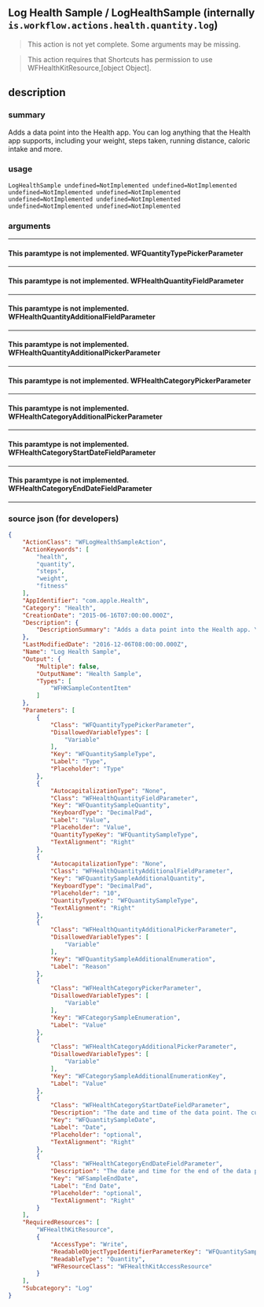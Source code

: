 
## Log Health Sample / LogHealthSample (internally `is.workflow.actions.health.quantity.log`)

> This action is not yet complete. Some arguments may be missing.

> This action requires that Shortcuts has permission to use WFHealthKitResource,[object Object].


## description

### summary

Adds a data point into the Health app. You can log anything that the Health app supports, including your weight, steps taken, running distance, caloric intake and more.


### usage
```
LogHealthSample undefined=NotImplemented undefined=NotImplemented undefined=NotImplemented undefined=NotImplemented undefined=NotImplemented undefined=NotImplemented undefined=NotImplemented undefined=NotImplemented
```

### arguments

---

#### This paramtype is not implemented. WFQuantityTypePickerParameter

---

#### This paramtype is not implemented. WFHealthQuantityFieldParameter

---

#### This paramtype is not implemented. WFHealthQuantityAdditionalFieldParameter

---

#### This paramtype is not implemented. WFHealthQuantityAdditionalPickerParameter

---

#### This paramtype is not implemented. WFHealthCategoryPickerParameter

---

#### This paramtype is not implemented. WFHealthCategoryAdditionalPickerParameter

---

#### This paramtype is not implemented. WFHealthCategoryStartDateFieldParameter

---

#### This paramtype is not implemented. WFHealthCategoryEndDateFieldParameter

---

### source json (for developers)

```json
{
	"ActionClass": "WFLogHealthSampleAction",
	"ActionKeywords": [
		"health",
		"quantity",
		"steps",
		"weight",
		"fitness"
	],
	"AppIdentifier": "com.apple.Health",
	"Category": "Health",
	"CreationDate": "2015-06-16T07:00:00.000Z",
	"Description": {
		"DescriptionSummary": "Adds a data point into the Health app. You can log anything that the Health app supports, including your weight, steps taken, running distance, caloric intake and more."
	},
	"LastModifiedDate": "2016-12-06T08:00:00.000Z",
	"Name": "Log Health Sample",
	"Output": {
		"Multiple": false,
		"OutputName": "Health Sample",
		"Types": [
			"WFHKSampleContentItem"
		]
	},
	"Parameters": [
		{
			"Class": "WFQuantityTypePickerParameter",
			"DisallowedVariableTypes": [
				"Variable"
			],
			"Key": "WFQuantitySampleType",
			"Label": "Type",
			"Placeholder": "Type"
		},
		{
			"AutocapitalizationType": "None",
			"Class": "WFHealthQuantityFieldParameter",
			"Key": "WFQuantitySampleQuantity",
			"KeyboardType": "DecimalPad",
			"Label": "Value",
			"Placeholder": "Value",
			"QuantityTypeKey": "WFQuantitySampleType",
			"TextAlignment": "Right"
		},
		{
			"AutocapitalizationType": "None",
			"Class": "WFHealthQuantityAdditionalFieldParameter",
			"Key": "WFQuantitySampleAdditionalQuantity",
			"KeyboardType": "DecimalPad",
			"Placeholder": "10",
			"QuantityTypeKey": "WFQuantitySampleType",
			"TextAlignment": "Right"
		},
		{
			"Class": "WFHealthQuantityAdditionalPickerParameter",
			"DisallowedVariableTypes": [
				"Variable"
			],
			"Key": "WFQuantitySampleAdditionalEnumeration",
			"Label": "Reason"
		},
		{
			"Class": "WFHealthCategoryPickerParameter",
			"DisallowedVariableTypes": [
				"Variable"
			],
			"Key": "WFCategorySampleEnumeration",
			"Label": "Value"
		},
		{
			"Class": "WFHealthCategoryAdditionalPickerParameter",
			"DisallowedVariableTypes": [
				"Variable"
			],
			"Key": "WFCategorySampleAdditionalEnumerationKey",
			"Label": "Value"
		},
		{
			"Class": "WFHealthCategoryStartDateFieldParameter",
			"Description": "The date and time of the data point. The current date will be used if you don't provide a date.",
			"Key": "WFQuantitySampleDate",
			"Label": "Date",
			"Placeholder": "optional",
			"TextAlignment": "Right"
		},
		{
			"Class": "WFHealthCategoryEndDateFieldParameter",
			"Description": "The date and time for the end of the data point. The current date will be used if you don't provide a date.",
			"Key": "WFSampleEndDate",
			"Label": "End Date",
			"Placeholder": "optional",
			"TextAlignment": "Right"
		}
	],
	"RequiredResources": [
		"WFHealthKitResource",
		{
			"AccessType": "Write",
			"ReadableObjectTypeIdentifierParameterKey": "WFQuantitySampleType",
			"ReadableType": "Quantity",
			"WFResourceClass": "WFHealthKitAccessResource"
		}
	],
	"Subcategory": "Log"
}
```
